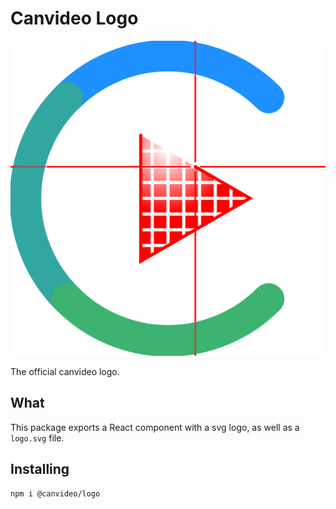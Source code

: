 # Canvideo Logo
![Canvideo Logo](https://raw.githubusercontent.com/ChocolateLoverRaj/canvideo/better/logo/dist/logo.png)

The official canvideo logo.

## What
This package exports a React component with a svg logo, as well as a `logo.svg` file.

## Installing
```bash
npm i @canvideo/logo
```